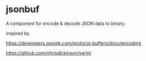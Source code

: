 jsonbuf
======

A component for encode & decode JSON data to binary.

inspired by 

https://developers.google.com/protocol-buffers/docs/encoding

https://github.com/chrisdickinson/varint

